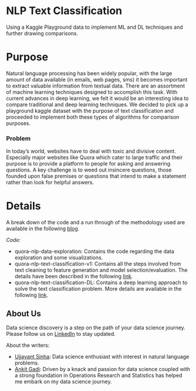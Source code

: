 # NLP Text Classification
Using a Kaggle Playground data to implement ML and DL techniques and further drawing comparisons.

# Purpose
Natural language processing has been widely popular, with the large amount of data available (in emails, web pages, sms) it becomes important to extract valuable information from textual data. There are an assortment of machine learning techniques designed to accomplish this task. With current advances in deep learning, we felt it would be an interesting idea to compare traditional and deep learning techniques. We decided to pick up a playground kaggle dataset with the purpose of text classification and proceeded to implement both these types of algorithms for comparison purposes. 


### Problem 
In today’s world, websites have to deal with toxic and divisive content. Especially major websites like Quora which cater to large traffic and their purpose is to provide a platform to people for asking and answering questions. A key challenge is to weed out insincere questions, those founded upon false premises or questions that intend to make a statement rather than look for helpful answers. 


# Details
A break down of the code and a run through of the methodology used are available in the following [blog](http://datasciencediscovery.com/coders_corner).


*Code:* 
+ quora-nlp-data-exploration: Contains the code regarding the data exploration and some visualizations.
+ quora-nlp-text-classification-v1: Contains all the steps involved from text cleaning to feature generation and model selection/evaluation. The details have been described in the following [link](http://datasciencediscovery.com/coders_corner/NLP-ML.html). 
+ quora-nlp-text-classification-DL: Contains a deep learning approach to solve the text classification problem. More details are available in the following [link](http://datasciencediscovery.com/coders_corner/Text-Classification-DL.html).

## About Us
Data science discovery is a step on the path of your data science journey. Please follow us on [LinkedIn](https://www.linkedin.com/company/data-science-discovery/) to stay updated.

About the writers:
+ [Ujjayant Sinha](http://linkedin.com/in/ujjayant-sinha-0852b06b): Data science enthusiast with interest in natural language problems.
+ [Ankit Gadi](http://linkedin.com/in/gadiankit/): Driven by a knack and passion for data science coupled with a strong foundation in Operations Research and Statistics has helped me embark on my data science journey.

